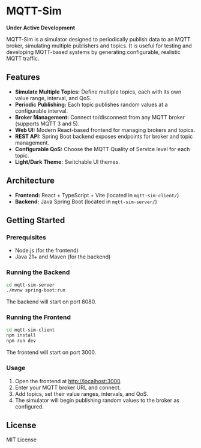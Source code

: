 # MQTT-Sim

**Under Active Development**

MQTT-Sim is a simulator designed to periodically publish data to an MQTT broker, simulating multiple publishers and topics. It is useful for testing and developing MQTT-based systems by generating configurable, realistic MQTT traffic.

## Features

- **Simulate Multiple Topics:** Define multiple topics, each with its own value range, interval, and QoS.
- **Periodic Publishing:** Each topic publishes random values at a configurable interval.
- **Broker Management:** Connect to/disconnect from any MQTT broker (supports MQTT 3 and 5).
- **Web UI:** Modern React-based frontend for managing brokers and topics.
- **REST API:** Spring Boot backend exposes endpoints for broker and topic management.
- **Configurable QoS:** Choose the MQTT Quality of Service level for each topic.
- **Light/Dark Theme:** Switchable UI themes.

## Architecture

- **Frontend:** React + TypeScript + Vite (located in `mqtt-sim-client/`)
- **Backend:** Java Spring Boot (located in `mqtt-sim-server/`)

## Getting Started

### Prerequisites

- Node.js (for the frontend)
- Java 21+ and Maven (for the backend)

### Running the Backend

```sh
cd mqtt-sim-server
./mvnw spring-boot:run
```

The backend will start on port 8080.

### Running the Frontend

```sh
cd mqtt-sim-client
npm install
npm run dev
```

The frontend will start on port 3000.

### Usage

1. Open the frontend at [http://localhost:3000](http://localhost:3000).
2. Enter your MQTT broker URL and connect.
3. Add topics, set their value ranges, intervals, and QoS.
4. The simulator will begin publishing random values to the broker as configured.

## License

MIT License
